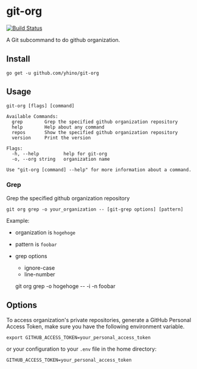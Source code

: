 # git-org

[![Build Status](https://travis-ci.com/yhino/git-org.svg?branch=master)](https://travis-ci.com/yhino/git-org)

A Git subcommand to do github organization.

## Install

    go get -u github.com/yhino/git-org

## Usage

```
git-org [flags] [command]

Available Commands:
  grep        Grep the specified github organization repository
  help        Help about any command
  repos       Show the specified github organization repository
  version     Print the version

Flags:
  -h, --help         help for git-org
  -o, --org string   organization name

Use "git-org [command] --help" for more information about a command.
```

### Grep

Grep the specified github organization repository

    git org grep -o your_organization -- [git-grep options] [pattern]

Example:

* organization is `hogehoge`
* pattern is `foobar`
* grep options
    * ignore-case
    * line-number

    git org grep -o hogehoge -- -i -n foobar

## Options

To access organization's private repositories, generate a GitHub Personal Access Token, make sure you have the following environment variable.

    export GITHUB_ACCESS_TOKEN=your_personal_access_token

or your configuration to your `.env` file in the home directory:

    GITHUB_ACCESS_TOKEN=your_personal_access_token

